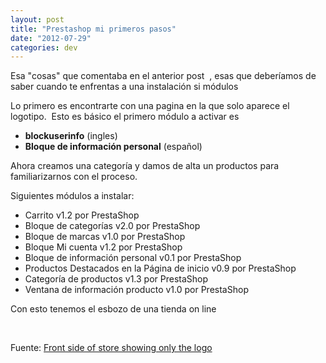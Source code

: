 ```yaml
---
layout: post
title: "Prestashop mi primeros pasos"
date: "2012-07-29"
categories: dev
---
```


Esa "cosas" que comentaba en el anterior post  , esas que deberíamos de saber cuando te enfrentas a una instalación si módulos

Lo primero es encontrarte con una pagina en la que solo aparece el logotipo.  Esto es básico el primero módulo a activar es

- **blockuserinfo** (ingles)
- **Bloque de información personal** (español)

Ahora creamos una categoría y damos de alta un productos para familiarizarnos con el proceso.

Siguientes módulos a instalar:

- Carrito v1.2 por PrestaShop
- Bloque de categorías v2.0 por PrestaShop
- Bloque de marcas v1.0 por PrestaShop
- Bloque Mi cuenta v1.2 por PrestaShop
- Bloque de información personal v0.1 por PrestaShop
- Productos Destacados en la Página de inicio v0.9 por PrestaShop
- Categoría de productos v1.3 por PrestaShop
- Ventana de información producto v1.0 por PrestaShop

Con esto tenemos el esbozo de una tienda on line

 

Fuente: [Front side of store showing only the logo](https://www.prestashop.com/forums/topic/168623-front-side-of-store-showing-only-the-logo/ "front-side-of-store-showing-only-the-logo")
